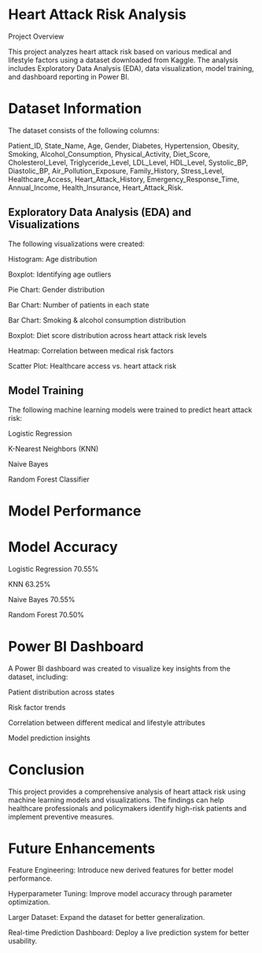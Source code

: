 # Heart Attack Risk Analysis

Project Overview

This project analyzes heart attack risk based on various medical and lifestyle factors using a dataset downloaded from Kaggle. The analysis includes Exploratory Data Analysis (EDA), data visualization, model training, and dashboard reporting in Power BI.

# Dataset Information

The dataset consists of the following columns:

Patient_ID, State_Name, Age, Gender, Diabetes, Hypertension, Obesity, Smoking, Alcohol_Consumption, Physical_Activity, Diet_Score, Cholesterol_Level, Triglyceride_Level, LDL_Level, HDL_Level, Systolic_BP, Diastolic_BP, Air_Pollution_Exposure, Family_History, Stress_Level, Healthcare_Access, Heart_Attack_History, Emergency_Response_Time, Annual_Income, Health_Insurance, Heart_Attack_Risk.

## Exploratory Data Analysis (EDA) and Visualizations

The following visualizations were created:

Histogram: Age distribution

Boxplot: Identifying age outliers

Pie Chart: Gender distribution

Bar Chart: Number of patients in each state

Bar Chart: Smoking & alcohol consumption distribution

Boxplot: Diet score distribution across heart attack risk levels

Heatmap: Correlation between medical risk factors

Scatter Plot: Healthcare access vs. heart attack risk



## Model Training

The following machine learning models were trained to predict heart attack risk:

Logistic Regression

K-Nearest Neighbors (KNN)

Naive Bayes

Random Forest Classifier


# Model Performance

# Model                       Accuracy

Logistic Regression           70.55%

KNN                           63.25%

Naive Bayes                   70.55%

Random Forest                 70.50%



# Power BI Dashboard

A Power BI dashboard was created to visualize key insights from the dataset, including:

Patient distribution across states

Risk factor trends

Correlation between different medical and lifestyle attributes

Model prediction insights


# Conclusion

This project provides a comprehensive analysis of heart attack risk using machine learning models and visualizations. The findings can help healthcare professionals and policymakers identify high-risk patients and implement preventive measures.

# Future Enhancements

Feature Engineering: Introduce new derived features for better model performance.

Hyperparameter Tuning: Improve model accuracy through parameter optimization.

Larger Dataset: Expand the dataset for better generalization.

Real-time Prediction Dashboard: Deploy a live prediction system for better usability.

